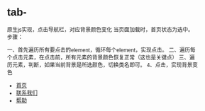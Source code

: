 # tab-
原生js实现，点击导航栏，对应背景颜色变化
当页面加载时，首页状态为选中。
步骤：

一、首先遍历所有要点击的element，循环每个element，实现点击。
二、遍历每个点击元素，在点击前，所有元素的背景颜色恢复正常（这也是关键点）
三、遍历元素，判断，如果当前背景是所选颜色，切换类名即可。
4、点击，实现背景变色
<!DOCTYPE html PUBLIC "-//W3C//DTD XHTML 1.0 Transitional//EN" "http://www.w3.org/TR/xhtml1/DTD/xhtml1-transitional.dtd"> 
<html xmlns="http://www.w3.org/1999/xhtml"> 
<head> 
<meta http-equiv="Content-Type" content="text/html; charset=utf-8" /> 
<title>JAVASCRIPT之导航栏鼠标点击变色特效</title> 
<style type="text/css"> 
body { 
  font-size:12px; 
  font-family: Arial, Helvetica, sans-serif; 
} 
.ts_seled { 
  color: #F00; 
} 
.ts_sel { 
  color:#666; 
} 
</style> 
<script language="javascript"> 
window.onload = initLinkStyle; 
function initLinkStyle() { 
  if(document.getElementsByName('myset')){ 
    var arrLink = document.getElementsByName('myset'); 
    for(i = 0; i < arrLink.length; i++) { 
      var link = arrLink[i];     
      link.onclick = clickNav;   
    } 
  } 
} 
/** 
 * 执行点击事件 
 * @param {Object} event 鼠标事件 
 */  
function clickNav(event) { 
  var target = event.currentTarget;   
  //上次选择的a的样式 
  if(document.getElementsByName('myset')){ 
    var arrLink = document.getElementsByName('myset'); 
    for(i = 0; i < arrLink.length; i++) { 
      var link = arrLink[i]; 
         link.className='ts_sel'; 
      if(link.className == 'ts_seled') { 
        link.className = 'ts_sel'; 
      } 
    } 
  } 
  target.className = 'ts_seled'; 
  return false;//阻止浏览器默认事件 
} 
</script> 
</head> 
<body> 
  <ul> 
    <li>           
      <a href="#" rel="external nofollow" rel="external nofollow" rel="external nofollow" name="myset">首页</a> 
    </li> 
    <li> 
      <a href="#" rel="external nofollow" rel="external nofollow" rel="external nofollow" name="myset">联系我们</a> 
    </li> 
    <li> 
      <a href="#" rel="external nofollow" rel="external nofollow" rel="external nofollow" name="myset">帮助</a> 
    </li> 
  </ul> 
</body> 
</html>
